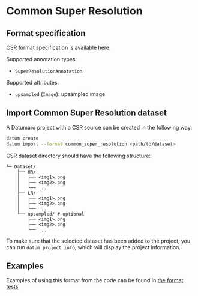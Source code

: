 # Common Super Resolution

## Format specification

CSR format specification is available [here](https://github.com/openvinotoolkit/workbench/blob/master/docs/Workbench_DG/Dataset_Types.md#common-super-resolution-csr).

Supported annotation types:
- `SuperResolutionAnnotation`

Supported attributes:
- `upsampled` (`Image`): upsampled image

## Import Common Super Resolution dataset

A Datumaro project with a CSR source can be created in the following way:

``` bash
datum create
datum import --format common_super_resolution <path/to/dataset>
```

CSR dataset directory should have the following structure:

<!--lint disable fenced-code-flag-->
```
└─ Dataset/
    ├── HR/
    │   ├── <img1>.png
    │   ├── <img2>.png
    │   └── ...
    ├── LR/
    │   ├── <img1>.png
    │   ├── <img2>.png
    │   └── ...
    └── upsampled/ # optional
        ├── <img1>.png
        ├── <img2>.png
        └── ...
```

To make sure that the selected dataset has been added to the project, you can
run `datum project info`, which will display the project information.

## Examples

Examples of using this format from the code can be found in
[the format tests](https://github.com/openvinotoolkit/datumaro/blob/develop/tests/unit/test_common_super_resolution_format.py)
